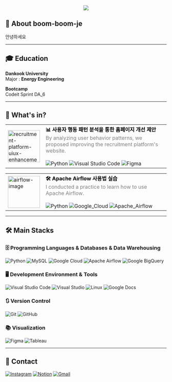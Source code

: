 <div align= "center">
    <img src="https://capsule-render.vercel.app/api?type=waving&color=0:3893cc,100:399e15&height=180&text=Welcome%20🙌&animation=&fontColor=ffffff&fontSize=60" />
</div>

## 👋 About boom-boom-je

안녕하세요

---

## 🎓 Education

**Dankook University**  
Major : **Energy Engineering**  

**Bootcamp**  
Codeit Sprint DA_6

---

## 📃 What's in?

<table>
  <tr>
    <td>
      <a href="https://github.com/boom-boom-je/recruitment-platform-uiux-enhancement" target="_blank">
        <img src="https://private-user-images.githubusercontent.com/217563497/470778457-eeb65e5d-2a39-48dd-a414-1f99736c90a6.png?jwt=eyJhbGciOiJIUzI1NiIsInR5cCI6IkpXVCJ9.eyJpc3MiOiJnaXRodWIuY29tIiwiYXVkIjoicmF3LmdpdGh1YnVzZXJjb250ZW50LmNvbSIsImtleSI6ImtleTUiLCJleHAiOjE3NTM0NDU4NzcsIm5iZiI6MTc1MzQ0NTU3NywicGF0aCI6Ii8yMTc1NjM0OTcvNDcwNzc4NDU3LWVlYjY1ZTVkLTJhMzktNDhkZC1hNDE0LTFmOTk3MzZjOTBhNi5wbmc_WC1BbXotQWxnb3JpdGhtPUFXUzQtSE1BQy1TSEEyNTYmWC1BbXotQ3JlZGVudGlhbD1BS0lBVkNPRFlMU0E1M1BRSzRaQSUyRjIwMjUwNzI1JTJGdXMtZWFzdC0xJTJGczMlMkZhd3M0X3JlcXVlc3QmWC1BbXotRGF0ZT0yMDI1MDcyNVQxMjEyNTdaJlgtQW16LUV4cGlyZXM9MzAwJlgtQW16LVNpZ25hdHVyZT0zY2Q4ZjZkYzVmYzAzZjFjYjA4MTM5MDJjMDc3MzUyMzNjMGI2ZWI1MDc3MzdiNzE2YmNhOWYwMjYxNTA1MjM4JlgtQW16LVNpZ25lZEhlYWRlcnM9aG9zdCJ9.IdYEl2rnS00meuRQ2YRTyBjjYK2II8Xp8DKwwte8hYk" width="100" alt="recruitment-platform-uiux-enhancement-image">
      </a>
    </td>
    <td style="vertical-align: top; padding-left: 10px;">
      <strong>
        <a href="https://github.com/boom-boom-je/recruitment-platform-uiux-enhancement" target="_blank" style="text-decoration: none; color: #000000;">
          📊 사용자 행동 패턴 분석을 통한 홈페이지 개선 제안
        </a>
      </strong><br>
      <span style="color: gray;">
        By analyzing user behavior patterns, we proposed improving the recruitment platform's website.
      </span><br><br>
      <!-- 배지 부분을 Markdown 이미지 문법 대신 HTML <img> 태그로 변경했습니다. -->
      <img src="https://img.shields.io/badge/Python-3776AB?style=for-the-badge&logo=Python&logoColor=white" alt="Python">
      <img src="https://img.shields.io/badge/Visual_Studio_Code-007ACC?style=for-the-badge&logo=visualstudiocode&logoColor=white" alt="Visual Studio Code">
      <img src="https://img.shields.io/badge/Figma-F24E1E?style=for-the-badge&logo=Figma&logoColor=white" alt="Figma">
    </td>
  </tr>
</table>

<table>
  <tr>
    <td>
      <a href="https://github.com/boom-boom-je/airflow-practice" target="_blank">
        <img src="https://private-user-images.githubusercontent.com/217563497/470782642-7b531d7f-7ddb-4f6a-8ab1-0365086a8aae.jpg?jwt=eyJhbGciOiJIUzI1NiIsInR5cCI6IkpXVCJ9.eyJpc3MiOiJnaXRodWIuY29tIiwiYXVkIjoicmF3LmdpdGh1YnVzZXJjb250ZW50LmNvbSIsImtleSI6ImtleTUiLCJleHAiOjE3NTM0NDYwMzksIm5iZiI6MTc1MzQ0NTczOSwicGF0aCI6Ii8yMTc1NjM0OTcvNDcwNzgyNjQyLTdiNTMxZDdmLTdkZGItNGY2YS04YWIxLTAzNjUwODZhOGFhZS5qcGc_WC1BbXotQWxnb3JpdGhtPUFXUzQtSE1BQy1TSEEyNTYmWC1BbXotQ3JlZGVudGlhbD1BS0lBVkNPRFlMU0E1M1BRSzRaQSUyRjIwMjUwNzI1JTJGdXMtZWFzdC0xJTJGczMlMkZhd3M0X3JlcXVlc3QmWC1BbXotRGF0ZT0yMDI1MDcyNVQxMjE1MzlaJlgtQW16LUV4cGlyZXM9MzAwJlgtQW16LVNpZ25hdHVyZT1lMWNiZWRjYWRiMjczYjNiZWI3NGU0YjkyNjZjMWYyZDFhYWVkNThkMWNjZGQzNjU5ODU5NGQxOGMwM2JiMDM2JlgtQW16LVNpZ25lZEhlYWRlcnM9aG9zdCJ9.EuZYRNDZq-k8CmJT-pVx-dAJGKAmNZBIcQ9uMdLSKU4" width="100" alt="airflow-image">
      </a>
    </td>
    <td style="vertical-align: top; padding-left: 10px;">
      <strong>
        <a href="https://github.com/boom-boom-je/airflow-practice" target="_blank" style="text-decoration: none; color: #000000;">
          🛠 Apache Airflow 사용법 실습
        </a>
      </strong><br>
      <span style="color: gray;">
        I conducted a practice to learn how to use Apache Airflow.
      </span><br><br>
      <!-- 배지 부분을 Markdown 이미지 문법 대신 HTML <img> 태그로 변경했습니다. -->
      <img src="https://img.shields.io/badge/Python-3776AB?style=for-the-badge&logo=Python&logoColor=white" alt="Python">
      <img src="https://img.shields.io/badge/Google_Cloud-4285F4?style=for-the-badge&logo=Google_Cloud&logoColor=white" alt="Google_Cloud">
      <img src="https://img.shields.io/badge/Apache_Airflow-4479A1?style=for-the-badge&logo=Apache_Airflow&logoColor=white" alt="Apache_Airflow">
    </td>
  </tr>
</table>

---

## 🛠️ Main Stacks

### 🗄️ Programming Languages & Databases & Data Warehousing
![Python](https://img.shields.io/badge/Python-3776AB?style=for-the-badge&logo=Python&logoColor=white)
![MySQL](https://img.shields.io/badge/MySQL-017CEE?style=for-the-badge&logo=MySQL&logoColor=white)
![Google Cloud](https://img.shields.io/badge/Google_Cloud-4285F4?style=for-the-badge&logo=googlecloud&logoColor=white)
![Apache Airflow](https://img.shields.io/badge/Apache_Airflow-4479A1?style=for-the-badge&logo=apacheairflow&logoColor=white)
![Google BigQuery](https://img.shields.io/badge/Google_BigQuery-4285F4?style=for-the-badge&logo=googlebigquery&logoColor=white)

### 🖥️ Development Environment & Tools
![Visual Studio Code](https://img.shields.io/badge/Visual_Studio_Code-007ACC?style=for-the-badge&logo=visualstudiocode&logoColor=white)
![Visual Studio](https://img.shields.io/badge/Visual_Studio-5C2D91?style=for-the-badge&logo=visualstudio&logoColor=white)
![Linux](https://img.shields.io/badge/Linux-FCC624?style=for-the-badge&logo=linux&logoColor=black)
![Google Docs](https://img.shields.io/badge/Google_Docs-4285F4?style=for-the-badge&logo=googledocs&logoColor=white)

### 🔃 Version Control
![Git](https://img.shields.io/badge/Git-F05032?style=for-the-badge&logo=git&logoColor=white)
![GitHub](https://img.shields.io/badge/GitHub-181717?style=for-the-badge&logo=github&logoColor=white)

### 📚 Visualization
![Figma](https://img.shields.io/badge/Figma-F24E1E?style=for-the-badge&logo=Figma&logoColor=white)
![Tableau](https://img.shields.io/badge/Tableau-4285F4?style=for-the-badge&logo=Tableau&logoColor=white)

---

## 📌 Contact

[![Instagram](https://img.shields.io/badge/Instagram-E4405F?style=for-the-badge&logo=Instagram&logoColor=white)](#)
[![Notion](https://img.shields.io/badge/Notion-000000?style=for-the-badge&logo=Notion&logoColor=white)](링크)
[![Gmail](https://img.shields.io/badge/Gmail-EA4335?style=for-the-badge&logo=Gmail&logoColor=white)](mailto:wpqja461200@gmail.com)
